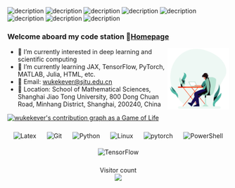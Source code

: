 ![decription](https://img.shields.io/badge/tool-vscode-blue)
![decription](https://img.shields.io/badge/tool-jupyter--notebook-brightgreen)
![decription](https://img.shields.io/badge/language-PyTorch-lightgrey)
![decription](https://img.shields.io/badge/language-TensorFlow-orange)
![decription](https://img.shields.io/badge/tool-docker-red)
![decription](https://img.shields.io/badge/language-JAX-yellowgreen)
![decription](https://img.shields.io/badge/language-Julia-orange)
![decription](https://img.shields.io/badge/language-MATLAB-lightgrey)

### Welcome aboard my code station 🚀[Homepage](https://wukekever.github.io/)

<img align="right" alt="GIF" src="https://github.com/wukekever/wukekever/blob/main/pictures/coding.gif" width="140" />

- 🔭 I’m currently interested in deep learning and scientific computing
- 🌱 I’m currently learning JAX, TensorFlow, PyTorch, MATLAB, Julia, HTML, etc.
- :email: Email: wukekever@sjtu.edu.cn 
- :house_with_garden: Location: School of Mathematical Sciences, Shanghai Jiao Tong University, 800 Dong Chuan Road, Minhang District, Shanghai, 200240, China

<!-- 
<br>
<p align="center">
<img align="center" src="https://github-readme-stats.vercel.app/api?username=wukekever&&show_icons=true&theme=tokyonight&count_private=true&include_all_commits=true" width = 300 alt="My Github Stats">
<img align="center" src="https://github-readme-stats.vercel.app/api/top-langs/?username=wukekever&layout=compact&theme=radical" width = 300 alt="My Github Stats">
</p>
-->

 [![wukekever's contribution graph as a Game of Life](https://github4life.herokuapp.com/wukekever.gif)](https://github4life.herokuapp.com/wukekever)

<div align="center">  
<img style="margin: 10px" src="https://profilinator.rishav.dev/skills-assets/latex.png" alt="Latex" height="25" />  
<img style="margin: 10px" src="https://profilinator.rishav.dev/skills-assets/git-scm-icon.svg" alt="Git" height="25" />  
<img style="margin: 10px" src="https://profilinator.rishav.dev/skills-assets/python-original.svg" alt="Python" height="25" />  
<img style="margin: 10px" src="https://profilinator.rishav.dev/skills-assets/linux-original.svg" alt="Linux" height="25" />  
<img style="margin: 10px" src="https://profilinator.rishav.dev/skills-assets/pytorch-icon.svg" alt="pytorch" height="25" />  
<img style="margin: 10px" src="https://profilinator.rishav.dev/skills-assets/powershell.png" alt="PowerShell" height="25" />  
<img style="margin: 10px" src="https://profilinator.rishav.dev/skills-assets/tensorflow-icon.svg" alt="TensorFlow" height="25" />  
</div>


<p align="center"> 
  Visitor count<br>
  <img src="https://profile-counter.glitch.me/wukekever/count.svg" width = 250/>
</p>

<div align="center">

</div>

